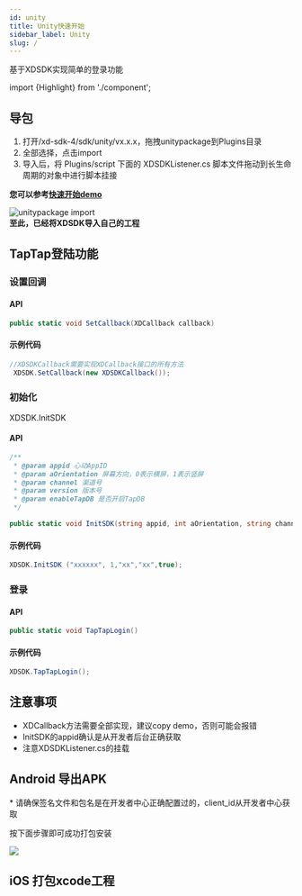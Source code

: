 ```yaml
---
id: unity
title: Unity快速开始
sidebar_label: Unity
slug: /
---
```

基于XDSDK实现简单的登录功能

import {Highlight} from './component';

## 导包

1.  打开/xd-sdk-4/sdk/unity/vx.x.x，拖拽unitypackage到Plugins目录  
2.  全部选择，点击import   
3.  导入后，将 Plugins/script 下面的 XDSDKListener.cs 脚本文件拖动到长生命周期的对象中进行脚本挂接  

**您可以参考[快速开始demo](#)**

![unitypackage import](http://qnblog.ijemy.com/WX20201125-093759.png)  
**至此，已经将XDSDK导入自己的工程**   

## TapTap登陆功能
### 设置回调
#### API
```c#
public static void SetCallback(XDCallback callback)
```

#### 示例代码
```c#
//XDSDKCallback需要实现XDCallback接口的所有方法
 XDSDK.SetCallback(new XDSDKCallback());
```

### 初始化
XDSDK.InitSDK

#### API
```c#
/**
 * @param appid 心动AppID
 * @param aOrientation 屏幕方向，0表示横屏，1表示竖屏
 * @param channel 渠道号
 * @param version 版本号
 * @param enableTapDB 是否开启TapDB
 */

public static void InitSDK(string appid, int aOrientation, string channel, string version, bool enableTapdb)
```

#### 示例代码
```c#
XDSDK.InitSDK ("xxxxxx", 1,"xx","xx",true);
```

### 登录
#### API
```c#
public static void TapTapLogin()
```

#### 示例代码
```c#
XDSDK.TapTapLogin();
```

## 注意事项
-   XDCallback方法需要全部实现，建议copy demo，否则可能会报错  
-   InitSDK的appid确认是从开发者后台正确获取  
-   注意XDSDKListener.cs的挂载

## Android 导出APK
<Highlight color='#f00'>* 请确保签名文件和包名是在开发者中心正确配置过的，client_id从开发者中心获取</Highlight>   

按下面步骤即可成功打包安装

![](http://qnblog.ijemy.com/xd_android_releaseapk.png)

## iOS 打包xcode工程
